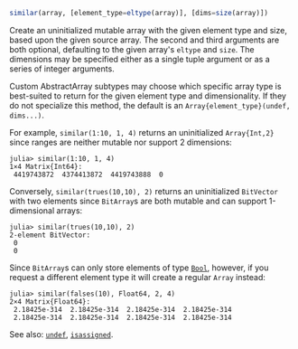 ```julia
similar(array, [element_type=eltype(array)], [dims=size(array)])
```

Create an uninitialized mutable array with the given element type and size, based upon the given source array. The second and third arguments are both optional, defaulting to the given array's `eltype` and `size`. The dimensions may be specified either as a single tuple argument or as a series of integer arguments.

Custom AbstractArray subtypes may choose which specific array type is best-suited to return for the given element type and dimensionality. If they do not specialize this method, the default is an `Array{element_type}(undef, dims...)`.

For example, `similar(1:10, 1, 4)` returns an uninitialized `Array{Int,2}` since ranges are neither mutable nor support 2 dimensions:

```julia-repl
julia> similar(1:10, 1, 4)
1×4 Matrix{Int64}:
 4419743872  4374413872  4419743888  0
```

Conversely, `similar(trues(10,10), 2)` returns an uninitialized `BitVector` with two elements since `BitArray`s are both mutable and can support 1-dimensional arrays:

```julia-repl
julia> similar(trues(10,10), 2)
2-element BitVector:
 0
 0
```

Since `BitArray`s can only store elements of type [`Bool`](@ref), however, if you request a different element type it will create a regular `Array` instead:

```julia-repl
julia> similar(falses(10), Float64, 2, 4)
2×4 Matrix{Float64}:
 2.18425e-314  2.18425e-314  2.18425e-314  2.18425e-314
 2.18425e-314  2.18425e-314  2.18425e-314  2.18425e-314
```

See also: [`undef`](@ref), [`isassigned`](@ref).
